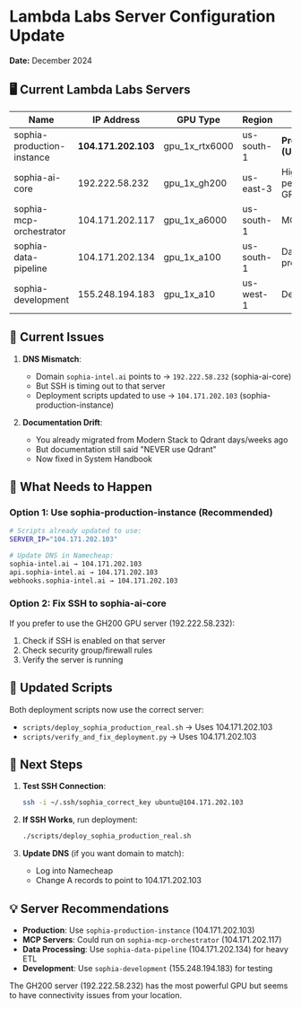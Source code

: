 # Lambda Labs Server Configuration Update

**Date:** December 2024

## 🖥️ Current Lambda Labs Servers

| Name | IP Address | GPU Type | Region | Purpose |
|------|------------|----------|---------|---------|
| sophia-production-instance | **104.171.202.103** | gpu_1x_rtx6000 | us-south-1 | **Production (Use This!)** |
| sophia-ai-core | 192.222.58.232 | gpu_1x_gh200 | us-east-3 | High-performance GPU |
| sophia-mcp-orchestrator | 104.171.202.117 | gpu_1x_a6000 | us-south-1 | MCP servers |
| sophia-data-pipeline | 104.171.202.134 | gpu_1x_a100 | us-south-1 | Data processing |
| sophia-development | 155.248.194.183 | gpu_1x_a10 | us-west-1 | Development |

## 🚨 Current Issues

1. **DNS Mismatch**: 
   - Domain `sophia-intel.ai` points to → `192.222.58.232` (sophia-ai-core)
   - But SSH is timing out to that server
   - Deployment scripts updated to use → `104.171.202.103` (sophia-production-instance)

2. **Documentation Drift**:
   - You already migrated from Modern Stack to Qdrant days/weeks ago
   - But documentation still said "NEVER use Qdrant"
   - Now fixed in System Handbook

## 🔧 What Needs to Happen

### Option 1: Use sophia-production-instance (Recommended)
```bash
# Scripts already updated to use:
SERVER_IP="104.171.202.103"

# Update DNS in Namecheap:
sophia-intel.ai → 104.171.202.103
api.sophia-intel.ai → 104.171.202.103
webhooks.sophia-intel.ai → 104.171.202.103
```

### Option 2: Fix SSH to sophia-ai-core
If you prefer to use the GH200 GPU server (192.222.58.232):
1. Check if SSH is enabled on that server
2. Check security group/firewall rules
3. Verify the server is running

## 📝 Updated Scripts

Both deployment scripts now use the correct server:
- `scripts/deploy_sophia_production_real.sh` → Uses 104.171.202.103
- `scripts/verify_and_fix_deployment.py` → Uses 104.171.202.103

## 🚀 Next Steps

1. **Test SSH Connection**:
   ```bash
   ssh -i ~/.ssh/sophia_correct_key ubuntu@104.171.202.103
   ```

2. **If SSH Works**, run deployment:
   ```bash
   ./scripts/deploy_sophia_production_real.sh
   ```

3. **Update DNS** (if you want domain to match):
   - Log into Namecheap
   - Change A records to point to 104.171.202.103

## 💡 Server Recommendations

- **Production**: Use `sophia-production-instance` (104.171.202.103)
- **MCP Servers**: Could run on `sophia-mcp-orchestrator` (104.171.202.117)
- **Data Processing**: Use `sophia-data-pipeline` (104.171.202.134) for heavy ETL
- **Development**: Use `sophia-development` (155.248.194.183) for testing

The GH200 server (192.222.58.232) has the most powerful GPU but seems to have connectivity issues from your location. 